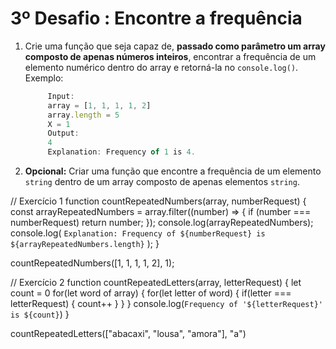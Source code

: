 # 3º Desafio : Encontre a frequência

1. Crie uma função que seja capaz de, **passado como parâmetro um array composto de apenas números inteiros**, encontrar a frequência de um elemento numérico dentro do array e retorná-la no `console.log()`. Exemplo:

   ```JavaScript
        Input:
        array = [1, 1, 1, 1, 2]
        array.length = 5
        X = 1
        Output: 
        4
        Explanation: Frequency of 1 is 4.
   ```

2. **Opcional:** Criar uma função que encontre a frequência de um elemento `string` dentro de um array composto de apenas elementos `string`.


// Exercício 1
function countRepeatedNumbers(array, numberRequest) {
  const arrayRepeatedNumbers = array.filter((number) => {
    if (number === numberRequest) return number;
  });
  console.log(arrayRepeatedNumbers);
  console.log(
    `Explanation: Frequency of ${numberRequest} is ${arrayRepeatedNumbers.length}`
  );
}

countRepeatedNumbers([1, 1, 1, 1, 2], 1);


// Exercício 2
function countRepeatedLetters(array, letterRequest) {
  let count = 0
  for(let word of array) {
    for(let letter of word) {
      if(letter === letterRequest) {
        count++
        }
      }
    }
    console.log(`Frequency of '${letterRequest}' is ${count}`)
}

countRepeatedLetters(["abacaxi", "lousa", "amora"], "a")